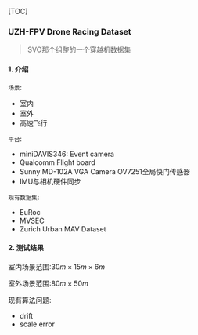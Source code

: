 [TOC]

### UZH-FPV Drone Racing Dataset

> SVO那个组整的一个穿越机数据集

#### 1. 介绍

`场景`:

+ 室内
+ 室外
+ 高速飞行

`平台`:

+ miniDAVIS346: Event camera
+ Qualcomm Flight board 
+ Sunny MD-102A VGA Camera  OV7251全局快门传感器
+ IMU与相机硬件同步

`现有数据集`:

+ EuRoc 
+ MVSEC
+ Zurich Urban MAV Dataset



#### 2. 测试结果

室内场景范围:$30m \times 15 m \times 6m$ 

室外场景范围:$80m\times 50m$

现有算法问题:

+ drift
+ scale error

